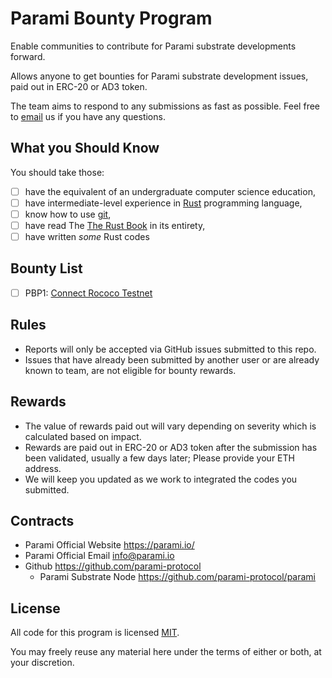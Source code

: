 # Parami  Bounty Program

Enable communities to contribute for Parami substrate developments forward.

Allows anyone to get bounties for Parami substrate development issues, paid out in ERC-20 or AD3 token. 

The team aims to respond to any submissions as fast as possible. Feel free to [email](mailto:info@parami.io) us if you have any questions.

## What you Should Know

You should take those:

- [ ] have the equivalent of an undergraduate computer science education,
- [ ] have intermediate-level experience in [Rust] programming language,
- [ ] know how to use [git],
- [ ] have read The [The Rust Book] in its entirety,
- [ ] have written _some_ Rust codes

## Bounty List

- [ ] PBP1: [Connect Rococo Testnet](bounties/PBP1/PBP1.md)

## Rules

- Reports will only be accepted via GitHub issues submitted to this repo.
- Issues that have already been submitted by another user or are already known to team, are not eligible for bounty rewards.

## Rewards

- The value of rewards paid out will vary depending on severity which is calculated based on impact.
- Rewards are paid out in ERC-20 or AD3 token after the submission has been validated, usually a few days later; Please provide your ETH address.
- We will keep you updated as we work to integrated the codes you submitted.

## Contracts

- Parami Official Website https://parami.io/
- Parami Official Email info@parami.io
- Github https://github.com/parami-protocol
  - Parami Substrate Node https://github.com/parami-protocol/parami

## License

All code for this program is licensed [MIT]. 

You may freely reuse any material here under the terms of either or both, at your discretion.


<!-- links -->
[Rust]: https://www.rust-lang.org/
[The Rust Book]: https://doc.rust-lang.org/book/
[git]: https://git-scm.com/
[MIT]: https://opensource.org/licenses/MIT

